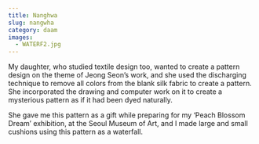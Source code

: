 ```yaml
---
title: Nanghwa
slug: nangwha
category: daam
images:
  - WATERF2.jpg
---
```


My daughter, who studied textile design too, wanted to create a pattern design on the theme of Jeong Seon’s work, and she used the discharging technique to remove all colors from the blank silk fabric to create a pattern. She incorporated the drawing and computer work on it to create a mysterious pattern as if it had been dyed naturally.

She gave me this pattern as a gift while preparing for my ‘Peach Blossom Dream’ exhibition, at the Seoul Museum of Art, and I made large and small cushions using this pattern as a waterfall.
